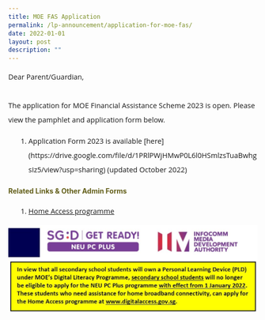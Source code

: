 ```yaml
---
title: MOE FAS Application
permalink: /lp-announcement/application-for-moe-fas/
date: 2022-01-01
layout: post
description: ""
---
```

<p style="font-size:14.5px; line-height:2;font-family:Open Sans;">Dear Parent/Guardian,<br><br>
The application for MOE Financial Assistance Scheme 2023 is open.  
Please view the pamphlet and application form below.
<ol style="margin-top:5px;">
<li style="font-size:14.5px; line-height:2;margin-left:17px;font-family:Open Sans;">Application Form 2023 is available [here](https://drive.google.com/file/d/1PRlPWjHMwP0L6l0HSmlzsTuaBwhgsIz5/view?usp=sharing) (updated October 2022)</li></ol>
</p>

<h4 style="color:#635f1a;font-weight:bold;">Related Links & Other Admin Forms</h4>
<ol style="margin-top:5px;">
<li style="font-size:14.5px; line-height:2;margin-left:17px;font-family:Open Sans;"><a href="https://www.digitalaccess.gov.sg/" target="_blank" rel="noopener noreferrer">Home Access programme</a></li>
</ol>
<img src="/images/HomeAccessIMDA-1024x357.jpg">